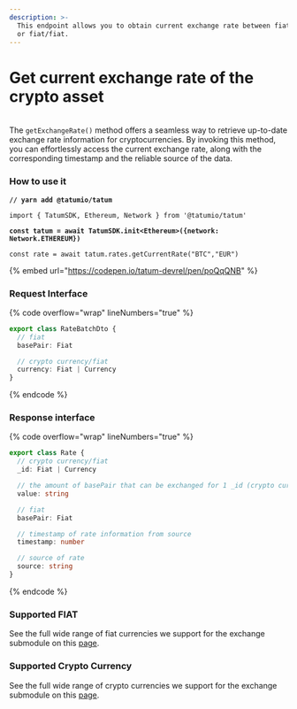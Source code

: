 ```yaml
---
description: >-
  This endpoint allows you to obtain current exchange rate between fiat/crypto
  or fiat/fiat.
---
```


# Get current exchange rate of the crypto asset

\
The `getExchangeRate()` method offers a seamless way to retrieve up-to-date exchange rate information for cryptocurrencies. By invoking this method, you can effortlessly access the current exchange rate, along with the corresponding timestamp and the reliable source of the data.

### How to use it

<pre class="language-typescript" data-overflow="wrap" data-line-numbers><code class="lang-typescript"><strong>// yarn add @tatumio/tatum
</strong>
import { TatumSDK, Ethereum, Network } from '@tatumio/tatum'

<strong>const tatum = await TatumSDK.init&#x3C;Ethereum>({network: Network.ETHEREUM})
</strong>
const rate = await tatum.rates.getCurrentRate("BTC","EUR")
</code></pre>

{% embed url="https://codepen.io/tatum-devrel/pen/poQqQNB" %}

### Request Interface

{% code overflow="wrap" lineNumbers="true" %}
```typescript
export class RateBatchDto {
  // fiat
  basePair: Fiat

  // crypto currency/fiat
  currency: Fiat | Currency
}
```
{% endcode %}

### Response interface

{% code overflow="wrap" lineNumbers="true" %}
```typescript
export class Rate {
  // crypto currency/fiat
  _id: Fiat | Currency

  // the amount of basePair that can be exchanged for 1 _id (crypto currency/fiat)
  value: string

  // fiat
  basePair: Fiat

  // timestamp of rate information from source
  timestamp: number

  // source of rate
  source: string
}
```
{% endcode %}

### Supported FIAT

See the full wide range of fiat currencies we support for the exchange  submodule on this [page](get-current-exchange-rate-of-the-crypto-asset.md#supported-fiat).

### Supported Crypto Currency

See the full wide range of crypto currencies we support for the exchange  submodule on this [page](get-current-exchange-rate-of-the-crypto-asset.md#supported-crypto-currency).
